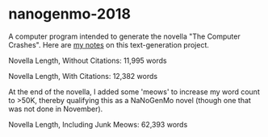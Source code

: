 # nanogenmo-2018
A computer program intended to generate the novella "The Computer Crashes". Here are [my notes](https://gist.github.com/tra38/3e609536ff8e0fa51710e63ce9cdc3c6) on this text-generation project.

Novella Length, Without Citations: 11,995 words

Novella Length, With Citations: 12,382 words

At the end of the novella, I added some 'meows' to increase my word count to >50K, thereby qualifying this as a NaNoGenMo novel (though one that was not done in November).

Novella Length, Including Junk Meows: 62,393 words
